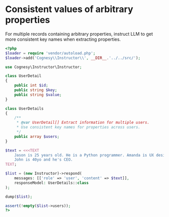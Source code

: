 # Consistent values of arbitrary properties

For multiple records containing arbitrary properties, instruct LLM to get more
consistent key names when extracting properties.

```php
<?php
$loader = require 'vendor/autoload.php';
$loader->add('Cognesy\\Instructor\\', __DIR__.'../../src/');

use Cognesy\Instructor\Instructor;

class UserDetail
{
    public int $id;
    public string $key;
    public string $value;
}

class UserDetails
{
    /**
     * @var UserDetail[] Extract information for multiple users.
     * Use consistent key names for properties across users.
     */
    public array $users;
}

$text = <<<TEXT
    Jason is 25 years old. He is a Python programmer. Amanda is UX designer.
    John is 40yo and he's CEO.
TEXT;

$list = (new Instructor)->respond(
    messages: [['role' => 'user', 'content' => $text]],
    responseModel: UserDetails::class
);

dump($list);

assert(!empty($list->users));
?>
```
